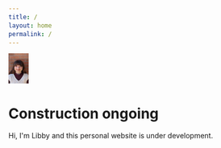 ```yaml
---
title: /
layout: home
permalink: /
---
```


<img src="graphics/headshot.jpg" alt="Headshot" style="width:40px;height:60px;">

# Construction ongoing
Hi, I'm Libby and this personal website is under development. 


